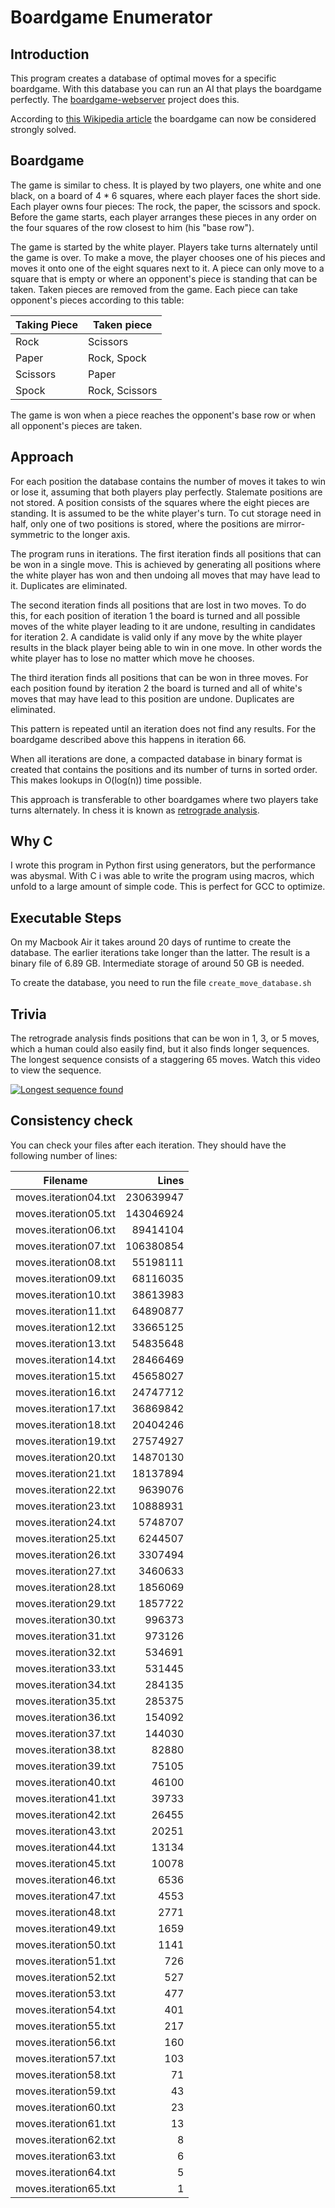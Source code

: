 Boardgame Enumerator
====================

Introduction
------------

This program creates a database of optimal moves for a specific boardgame. With this database you can run an AI that plays the boardgame perfectly. The [boardgame-webserver](../../../boardgame-webserver) project does this.

According to [this Wikipedia article](http://en.wikipedia.org/wiki/Solved_game) the boardgame can now be considered strongly solved.

Boardgame
---------

The game is similar to chess. It is played by two players, one white and one black, on a board of 4 * 6 squares, where each player faces the short side. Each player owns four pieces: The rock, the paper, the scissors and spock. Before the game starts, each player arranges these pieces in any order on the four squares of the row closest to him (his "base row").

The game is started by the white player. Players take turns alternately until the game is over. To make a move, the player chooses one of his pieces and moves it onto one of the eight squares next to it. A piece can only move to a square that is empty or where an opponent's piece is standing that can be taken. Taken pieces are removed from the game. Each piece can take opponent's pieces according to this table:

| Taking Piece | Taken piece    |
|--------------|----------------|
| Rock         | Scissors       |
| Paper        | Rock, Spock    |
| Scissors     | Paper          |
| Spock        | Rock, Scissors |

The game is won when a piece reaches the opponent's base row or when all opponent's pieces are taken.

Approach
--------

For each position the database contains the number of moves it takes to win or lose it, assuming that both players play perfectly. Stalemate positions are not stored. A position consists of the squares where the eight pieces are standing. It is assumed to be the white player's turn. To cut storage need in half, only one of two positions is stored, where the positions are mirror-symmetric to the longer axis.

The program runs in iterations. The first iteration finds all positions that can be won in a single move. This is achieved by generating all positions where the white player has won and then undoing all moves that may have lead to it. Duplicates are eliminated.

The second iteration finds all positions that are lost in two moves. To do this, for each position of iteration 1 the board is turned and all possible moves of the white player leading to it are undone, resulting in candidates for iteration 2. A candidate is valid only if any move by the white player results in the black player being able to win in one move. In other words the white player has to lose no matter which move he chooses.

The third iteration finds all positions that can be won in three moves. For each position found by iteration 2 the board is turned and all of white's moves that may have lead to this position are undone. Duplicates are eliminated.

This pattern is repeated until an iteration does not find any results. For the boardgame described above this happens in iteration 66.

When all iterations are done, a compacted database in binary format is created that contains the positions and its number of turns in sorted order. This makes lookups in O(log(n)) time possible.

This approach is transferable to other boardgames where two players take turns alternately. In chess it is known as [retrograde analysis](http://en.wikipedia.org/wiki/Retrograde_analysis).

Why C
-----

I wrote this program in Python first using generators, but the performance was abysmal. With C i was able to write the program using macros, which unfold to a large amount of simple code. This is perfect for GCC to optimize.

Executable Steps
----------------

On my Macbook Air it takes around 20 days of runtime to create the database. The earlier iterations take longer than the latter. The result is a binary file of 6.89 GB. Intermediate storage of around 50 GB is needed.

To create the database, you need to run the file `create_move_database.sh`

Trivia
------

The retrograde analysis finds positions that can be won in 1, 3, or 5 moves, which a human could also easily find, but it also finds longer sequences. The longest sequence consists of a staggering 65 moves. Watch this video to view the sequence.

[![Longest sequence found](https://img.youtube.com/vi/llDpeYxQMKo/0.jpg)](https://www.youtube.com/watch?v=llDpeYxQMKo)

Consistency check
-----------------

You can check your files after each iteration. They should have the following number of lines:

| Filename              | Lines      |
|-----------------------|-----------:|
| moves.iteration04.txt | 230639947  |
| moves.iteration05.txt | 143046924  |
| moves.iteration06.txt | 89414104   |
| moves.iteration07.txt | 106380854  |
| moves.iteration08.txt | 55198111   |
| moves.iteration09.txt | 68116035   |
| moves.iteration10.txt | 38613983   |
| moves.iteration11.txt | 64890877   |
| moves.iteration12.txt | 33665125   |
| moves.iteration13.txt | 54835648   |
| moves.iteration14.txt | 28466469   |
| moves.iteration15.txt | 45658027   |
| moves.iteration16.txt | 24747712   |
| moves.iteration17.txt | 36869842   |
| moves.iteration18.txt | 20404246   |
| moves.iteration19.txt | 27574927   |
| moves.iteration20.txt | 14870130   |
| moves.iteration21.txt | 18137894   |
| moves.iteration22.txt | 9639076    |
| moves.iteration23.txt | 10888931   |
| moves.iteration24.txt | 5748707    |
| moves.iteration25.txt | 6244507    |
| moves.iteration26.txt | 3307494    |
| moves.iteration27.txt | 3460633    |
| moves.iteration28.txt | 1856069    |
| moves.iteration29.txt | 1857722    |
| moves.iteration30.txt | 996373     |
| moves.iteration31.txt | 973126     |
| moves.iteration32.txt | 534691     |
| moves.iteration33.txt | 531445     |
| moves.iteration34.txt | 284135     |
| moves.iteration35.txt | 285375     |
| moves.iteration36.txt | 154092     |
| moves.iteration37.txt | 144030     |
| moves.iteration38.txt | 82880      |
| moves.iteration39.txt | 75105      |
| moves.iteration40.txt | 46100      |
| moves.iteration41.txt | 39733      |
| moves.iteration42.txt | 26455      |
| moves.iteration43.txt | 20251      |
| moves.iteration44.txt | 13134      |
| moves.iteration45.txt | 10078      |
| moves.iteration46.txt | 6536       |
| moves.iteration47.txt | 4553       |
| moves.iteration48.txt | 2771       |
| moves.iteration49.txt | 1659       |
| moves.iteration50.txt | 1141       |
| moves.iteration51.txt | 726        |
| moves.iteration52.txt | 527        |
| moves.iteration53.txt | 477        |
| moves.iteration54.txt | 401        |
| moves.iteration55.txt | 217        |
| moves.iteration56.txt | 160        |
| moves.iteration57.txt | 103        |
| moves.iteration58.txt | 71         |
| moves.iteration59.txt | 43         |
| moves.iteration60.txt | 23         |
| moves.iteration61.txt | 13         |
| moves.iteration62.txt | 8          |
| moves.iteration63.txt | 6          |
| moves.iteration64.txt | 5          |
| moves.iteration65.txt | 1          |
